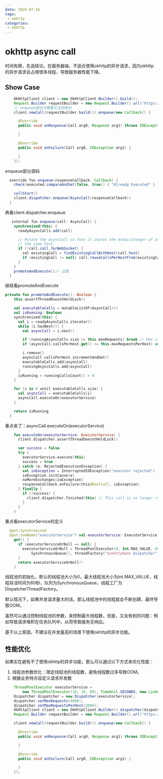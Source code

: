 ```yaml
---
date: 2025-07-16
tags: 
 - okhttp
categories:
 - okhttp
---
```


# okhttp async call

时间有限，先说结论。在服务器端，不适合使用okhttp的异步请求，因为okhttp的异步请求会占用很多线程，导致服务器性能下降。

## Show Case

```java
    OkHttpClient client = new OkHttpClient.Builder().build();
    Request.Builder requestBuilder = new Request.Builder().url("https://www.baidu.com");
    // enqueue是这次需要关注的部分
    client.newCall(requestBuilder.build()).enqueue(new Callback() {

      @Override
      public void onResponse(Call arg0, Response arg1) throws IOException {

      }

      @Override
      public void onFailure(Call arg0, IOException arg1) {

      }
    });
```

enqueue部分源码

```java
  override fun enqueue(responseCallback: Callback) {
    check(executed.compareAndSet(false, true)) { "Already Executed" }

    callStart()
    client.dispatcher.enqueue(AsyncCall(responseCallback))
  }
```

再看client.dispatcher.enqueue

```java
   internal fun enqueue(call: AsyncCall) {
    synchronized(this) {
      readyAsyncCalls.add(call)

      // Mutate the AsyncCall so that it shares the AtomicInteger of an existing running call to
      // the same host.
      if (!call.call.forWebSocket) {
        val existingCall = findExistingCallWithHost(call.host)
        if (existingCall != null) call.reuseCallsPerHostFrom(existingCall)
      }
    }
    promoteAndExecute()// 这里
  }
```

继续看promoteAndExecute

```kotlin
private fun promoteAndExecute(): Boolean {
    this.assertThreadDoesntHoldLock()

    val executableCalls = mutableListOf<AsyncCall>()
    val isRunning: Boolean
    synchronized(this) {
      val i = readyAsyncCalls.iterator()
      while (i.hasNext()) {
        val asyncCall = i.next()

        if (runningAsyncCalls.size >= this.maxRequests) break // Max capacity.
        if (asyncCall.callsPerHost.get() >= this.maxRequestsPerHost) continue // Host max capacity.

        i.remove()
        asyncCall.callsPerHost.incrementAndGet()
        executableCalls.add(asyncCall)
        runningAsyncCalls.add(asyncCall)
      }
      isRunning = runningCallsCount() > 0
    }

    for (i in 0 until executableCalls.size) {
      val asyncCall = executableCalls[i]
      asyncCall.executeOn(executorService)
    }

    return isRunning
  }
```

重点来了：asyncCall.executeOn(executorService)

```kotlin
    fun executeOn(executorService: ExecutorService) {
      client.dispatcher.assertThreadDoesntHoldLock()

      var success = false
      try {
        executorService.execute(this)
        success = true
      } catch (e: RejectedExecutionException) {
        val ioException = InterruptedIOException("executor rejected")
        ioException.initCause(e)
        noMoreExchanges(ioException)
        responseCallback.onFailure(this@RealCall, ioException)
      } finally {
        if (!success) {
          client.dispatcher.finished(this) // This call is no longer running!
        }
      }
    }
```

重点看executorService的定义

```kotlin
  @get:Synchronized
  @get:JvmName("executorService") val executorService: ExecutorService
    get() {
      if (executorServiceOrNull == null) {
        executorServiceOrNull = ThreadPoolExecutor(0, Int.MAX_VALUE, 60, TimeUnit.SECONDS,
            SynchronousQueue(), threadFactory("$okHttpName Dispatcher", false))
      }
      return executorServiceOrNull!!
    }
```

线程池的初始化，默认的线程池大小为0，最大线程池大小为Int.MAX_VALUE，线程存活时间为60秒，队列为SynchronousQueue，线程工厂为DispatcherThreadFactory。

默认情况下，如果并发请求量大的话，那么线程池中的线程就会不断创建，最终导致OOM。

虽然可以通过控制线程池的参数，来控制最大线程数，但是，又会有别的问题：例如导致请求堆积在任务队列中，从而导致服务无响应。

基于以上原因，不建议在并发量高的场景下使用okhttp的异步功能。

## 性能优化

如果实在避免不了使用okhttp的异步功能，那么可以通过以下方式来优化性能：

1. 线程池参数优化：限定线程池的线程数，避免线程数过多导致OOM。
2. 根据业务特点自定义请求并发数

```java
    ThreadPoolExecutor executorService =
        new ThreadPoolExecutor(10, 10, 60L, TimeUnit.SECONDS, new LinkedBlockingQueue<Runnable>());
    Dispatcher dispatcher = new Dispatcher(executorService);
    dispatcher.setMaxRequests(4096);
    dispatcher.setMaxRequestsPerHost(4096);
    OkHttpClient client = new OkHttpClient.Builder().dispatcher(dispatcher).build();
    Request.Builder requestBuilder = new Request.Builder().url("https://www.baidu.com");

    client.newCall(requestBuilder.build()).enqueue(new Callback() {

      @Override
      public void onResponse(Call arg0, Response arg1) throws IOException {

      }

      @Override
      public void onFailure(Call arg0, IOException arg1) {

      }
    });
```
